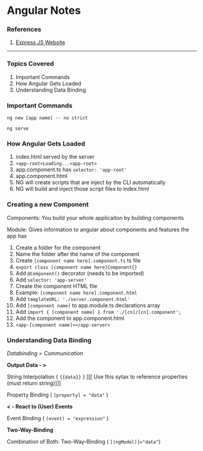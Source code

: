 # Angular Notes

### References

1. [Express JS Website](https://expressjs.com/)

---

### Topics Covered

1. Important Commands
2. How Angular Gets Loaded
3. Understanding Data Binding

### Important Commands

```
ng new [app name] -- no strict
```

```
ng serve
```

### How Angular Gets Loaded

1. index.html served by the server
2. `<app-root>Loading...<app-root>`
3. app.component.ts has `selector: 'app-root'`
4. app.component.html
5. NG will create scripts that are inject by the CLI automatically
6. NG will build and inject those script files to index.html

### Creating a new Component

Components: You build your whole applicaiton by building components

Module: Gives information to angular about components and features the app has

1. Create a folder for the component
2. Name the folder after the name of the component
3. Create `[component name here].component.ts` ts file
4. `export class [component name here]Component{}`
5. Add `@Component()` decorator (needs to be imported)
6. Add `selector: 'app-server'`
7. Create the component HTML file
8. Example: `[component name here].component.html`
9. Add `templateURL: './server.component.html'`
10. Add `[component name]` to app.module.ts declarations array
11. Add `import { [component name] } from './[cn]/[cn].component';`
12. Add the component to app.component.html
13. `<app-[component name]></app-server>`

### Understanding Data Binding

_Databinding = Communication_

**Output Data - >**

String Interpolation { `{{data}}` } [[[ Use this sytax to reference properties (must return string)]]]

Property Binding ( `[property] = "data"` )

**< - React to (User) Events**

Event Binding ( `(event) = "expression"` )

**Two-Way-Binding**

Combination of Both: Two-Way-Binding ( `[(ngModel)]="data"`)
